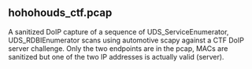 ## hohohouds_ctf.pcap

A sanitized DoIP capture of a sequence of UDS_ServiceEnumerator, UDS_RDBIEnumerator scans using automotive scapy against a CTF DoIP server challenge. Only the two endpoints are in the pcap, MACs are sanitized but one of the two IP addresses is actually valid (server).
